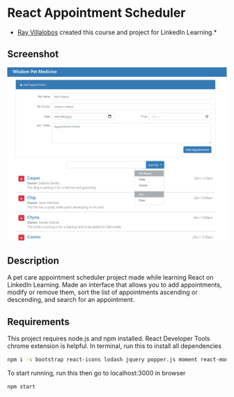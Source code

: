 # React Appointment Scheduler

* [Ray Villalobos](https://raybo.org/) created this course and project for LinkedIn Learning.*

## Screenshot
![Screenshot of appointment scheduler interface.](screenshot.PNG)

## Description

A pet care appointment scheduler project made while learning React on LinkedIn Learning.
Made an interface that allows you to add appointments, modify or remove them, sort the list of appointments ascending or descending, and search for an appointment.

## Requirements

This project requires node.js and npm installed.
React Developer Tools chrome extension is helpful.
In terminal, run this to install all dependencies
```bash
npm i -s bootstrap react-icons lodash jquery popper.js moment react-moment
```
To start running, run this then go to localhost:3000 in browser
```bash
npm start
```

